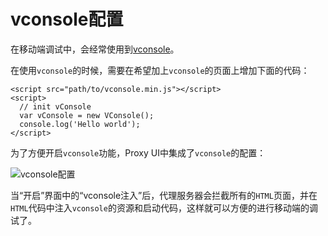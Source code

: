 # vconsole配置

在移动端调试中，会经常使用到[vconsole](https://github.com/Tencent/vConsole)。

在使用`vconsole`的时候，需要在希望加上`vconsole`的页面上增加下面的代码：

    <script src="path/to/vconsole.min.js"></script>
    <script>
      // init vConsole
      var vConsole = new VConsole();
      console.log('Hello world');
    </script>

为了方便开启`vconsole`功能，Proxy UI中集成了`vconsole`的配置：

![vconsole配置](https://user-images.githubusercontent.com/5880320/64865342-a59ec000-d66b-11e9-8384-5707dee6b2df.jpg)

当“开启”界面中的“vconsole注入”后，代理服务器会拦截所有的`HTML`页面，并在`HTML`代码中注入`vconsole`的资源和启动代码，这样就可以方便的进行移动端的调试了。

